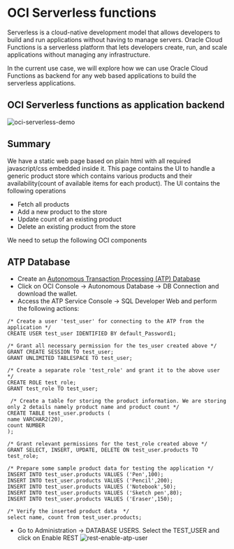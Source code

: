 # OCI Serverless functions
Serverless is a cloud-native development model that allows developers to build and run applications without having to manage servers. Oracle Cloud Functions is a serverless platform that lets developers create, run, and scale applications without managing any infrastructure. 

In the current use case, we will explore how we can use Oracle Cloud Functions as backend for any web based applications to build the serverless applications.

## OCI Serverless functions as application backend
![oci-serverless-demo](https://user-images.githubusercontent.com/22868753/132651086-3d3f76a1-1d88-424b-bad3-2685428722fc.png)



## Summary
We have a static web page based on plain html with all required javascript/css embedded inside it. This page contains the UI to handle a generic product store which contains various products and their availability(count of available items for each product). The UI contains the following operations
- Fetch all products
- Add a new product to the store
- Update count of an existing product
- Delete an existing product from the store


We need to setup the following OCI components

## ATP Database

* Create an [Autonomous Transaction Processing (ATP) Database](https://docs.oracle.com/en-us/iaas/Content/Database/Tasks/adbcreating.htm)
* Click on OCI Console -> Autonomous Database -> DB Connection and download the wallet.
* Access the ATP Service Console -> SQL Developer Web and perform the following actions:

```
/* Create a user 'test_user' for connecting to the ATP from the application */
CREATE USER test_user IDENTIFIED BY default_Password1;

/* Grant all necessary permission for the tes_user created above */
GRANT CREATE SESSION TO test_user;
GRANT UNLIMITED TABLESPACE TO test_user;

/* Create a separate role 'test_role' and grant it to the above user */
CREATE ROLE test_role;
GRANT test_role TO test_user;
 
 /* Create a table for storing the product information. We are storing only 2 details namely product name and product count */
CREATE TABLE test_user.products (
name VARCHAR2(20),
count NUMBER
);
 
/* Grant relevant permissions for the test_role created above */  
GRANT SELECT, INSERT, UPDATE, DELETE ON test_user.products TO test_role;
 
/* Prepare some sample product data for testing the application */ 
INSERT INTO test_user.products VALUES ('Pen',100);
INSERT INTO test_user.products VALUES ('Pencil',200);
INSERT INTO test_user.products VALUES ('Notebook',50);
INSERT INTO test_user.products VALUES ('Sketch pen',80);
INSERT INTO test_user.products VALUES ('Eraser',150);

/* Verify the inserted product data  */
select name, count from test_user.products;
```

* Go to Administration -> DATABASE USERS. Select the TEST_USER and click on Enable REST
 ![rest-enable-atp-user](https://user-images.githubusercontent.com/22868753/134461040-203a4326-8fea-4deb-ad0a-8b564c72a12f.jpg)

